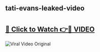 ## tati-evans-leaked-video 

# <h2><a href="http://freeplayer.one?title=tati-evans-leaked-video&ref=21J">🔗 Click to Watch 👉🔴 VIDEO</a></h2>

<a href="http://freeplayer.one?title=tati-evans-leaked-video&ref=21J" rel="nofollow" data-target="animated-image.originalLink"><img src="https://i.ibb.co.com/xMMVF88/686577567.gif" alt="Viral Video Original" style="max-width: 100%; display: inline-block;" data-target="animated-image.originalImage"></a>

